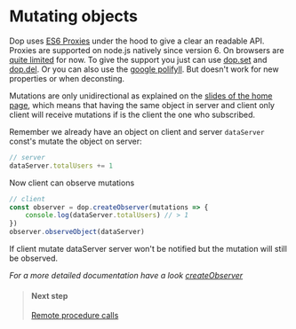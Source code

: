 
# Mutating objects

Dop uses [ES6 Proxies](https://developer.mozilla.org/en/docs/Web/JavaScript/Reference/Global_Objects/Proxy) under the hood to give a clear an readable API. Proxies are supported on node.js natively since version 6. On browsers are [quite limited](http://caniuse.com/#search=proxy) for now. To give the support you just can use [dop.set](/api/javascript/set) and [dop.del](/api/javascript/del). Or you can also use the [google polifyll](https://github.com/GoogleChrome/proxy-polyfill). But doesn't work for new properties or when deconsting.


Mutations are only unidirectional as explained on the [slides of the home page](/), which means that having the same object in server and client only client will receive mutations if is the client the one who subscribed.

Remember we already have an object on client and server `dataServer` const's mutate the object on server:

```js
// server
dataServer.totalUsers += 1
```

 Now client can observe mutations

```js
// client
const observer = dop.createObserver(mutations => {
    console.log(dataServer.totalUsers) // > 1
})
observer.observeObject(dataServer)
```

If client mutate dataServer server won't be notified but the mutation will still be observed.




*For a more detailed documentation have a look [createObserver](/api/javascript/createObserver)*





> #### Next step
> [Remote procedure calls](/guide/javascript/remote-procedure-calls)

